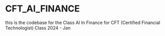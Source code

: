 # CFT_AI_FINANCE
this is the codebase for the Class AI In Finance for CFT (Certified Financial Technologist)
Class 2024 - Jan
